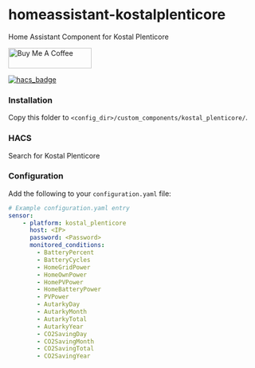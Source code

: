 # homeassistant-kostalplenticore

Home Assistant Component for Kostal Plenticore 

<a href="https://www.buymeacoffee.com/ittv" target="_blank"><img height="41px" width="167px" src="https://cdn.buymeacoffee.com/buttons/default-blue.png" alt="Buy Me A Coffee"></a>

[![hacs_badge](https://img.shields.io/badge/HACS-Default-orange.svg?style=for-the-badge)](https://github.com/custom-components/hacs)

### Installation

Copy this folder to `<config_dir>/custom_components/kostal_plenticore/`.

### HACS
Search for Kostal Plenticore

### Configuration

Add the following to your `configuration.yaml` file:

```yaml
# Example configuration.yaml entry
sensor:
    - platform: kostal_plenticore
      host: <IP>
      password: <Password>
      monitored_conditions:
        - BatteryPercent
        - BatteryCycles
        - HomeGridPower
        - HomeOwnPower
        - HomePVPower
        - HomeBatteryPower
        - PVPower
        - AutarkyDay
        - AutarkyMonth
        - AutarkyTotal
        - AutarkyYear
        - CO2SavingDay
        - CO2SavingMonth
        - CO2SavingTotal
        - CO2SavingYear
```

